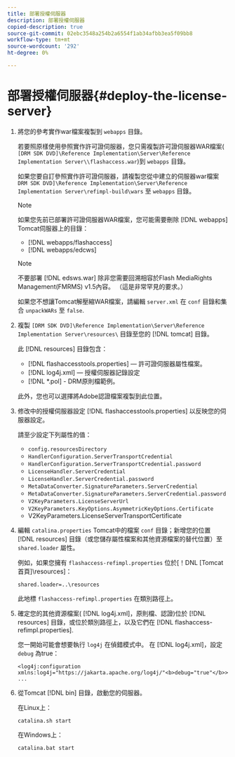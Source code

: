 ```yaml
---
title: 部署授權伺服器
description: 部署授權伺服器
copied-description: true
source-git-commit: 02ebc3548a254b2a6554f1ab34afbb3ea5f09bb8
workflow-type: tm+mt
source-wordcount: '292'
ht-degree: 0%

---
```


# 部署授權伺服器{#deploy-the-license-server}

1. 將您的參考實作war檔案複製到 `webapps` 目錄。

   若要照原樣使用參照實作許可證伺服器，您只需複製許可證伺服器WAR檔案( `[DRM SDK DVD]\Reference Implementation\Server\Reference Implementation Server\\flashaccess.war`)到 `webapps` 目錄。

   如果您要自訂參照實作許可證伺服器，請複製您從中建立的伺服器war檔案 `DRM SDK DVD]\Reference Implementation\Server\Reference Implementation Server\refimpl-build\wars` 至 `webapps` 目錄。

   >[!NOTE]
   >
   >如果您先前已部署許可證伺服器WAR檔案，您可能需要刪除 [!DNL webapps] Tomcat伺服器上的目錄：
   >
   >* [!DNL webapps/flashaccess]
   >* [!DNL webapps/edcws]

   >[!NOTE]
   >
   >不要部署 [!DNL edsws.war] 除非您需要回溯相容於Flash MediaRights Management(FMRMS) v1.5內容。 （這是非常罕見的要求。）
   >
   >如果您不想讓Tomcat解壓縮WAR檔案，請編輯 `server.xml` 在 `conf` 目錄和集合 `unpackWARs` 至 `false`.

1. 複製 `[DRM SDK DVD]\Reference Implementation\Server\Reference Implementation Server\resources\` 目錄至您的 [!DNL tomcat] 目錄。

   此 [!DNL resources] 目錄包含：

   * [!DNL flashaccesstools.properties]  — 許可證伺服器屬性檔案。
   * [!DNL log4j.xml]  — 授權伺服器記錄設定
   * [!DNL *.pol] - DRM原則檔範例。

   此外，您也可以選擇將Adobe認證檔案複製到此位置。

1. 修改中的授權伺服器設定 [!DNL flashaccesstools.properties] 以反映您的伺服器設定。

   請至少設定下列屬性的值：

   * `config.resourcesDirectory`
   * `HandlerConfiguration.ServerTransportCredential`
   * `HandlerConfiguration.ServerTransportCredential.password`
   * `LicenseHandler.ServerCredential`
   * `LicenseHandler.ServerCredential.password`
   * `MetaDataConverter.SignatureParameters.ServerCredential`
   * `MetaDataConverter.SignatureParameters.ServerCredential.password`
   * `V2KeyParameters.LicenseServerUrl`
   * `V2KeyParameters.KeyOptions.AsymmetricKeyOptions.Certificate`
   * V2KeyParameters.LicenseServerTransportCertificate

1. 編輯 `catalina.properties` Tomcat中的檔案 `conf` 目錄；新增您的位置 [!DNL resources] 目錄（或您儲存屬性檔案和其他資源檔案的替代位置）至 `shared.loader` 屬性。

   例如，如果您擁有 `flashaccess-refimpl.properties` 位於[！DNL [Tomcat首頁]\resources\]：

   ```
   shared.loader=..\resources
   ```

   此地標 `flashaccess-refimpl.properties` 在類別路徑上。
1. 確定您的其他資源檔案( [!DNL log4j.xml]，原則檔、認證)位於 [!DNL resources] 目錄，或位於類別路徑上，以及它們在 [!DNL flashaccess-refimpl.properties].

   您一開始可能會想要執行 `log4j` 在偵錯模式中。 在 [!DNL log4j.xml]，設定 `debug` 為true：

   ```
   <log4j:configuration xmlns:log4j="https://jakarta.apache.org/log4j/"<b>debug="true"</b>>
   ...
   ```

1. 從Tomcat [!DNL bin] 目錄，啟動您的伺服器。

   在Linux上：

   ```
   catalina.sh start
   ```

   在Windows上：

   ```
   catalina.bat start
   ```
